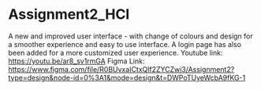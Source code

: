 # Assignment2_HCI
A new and improved user interface - with change of colours and design for a smoother experience and easy to use interface. A login page has also been added for a more customized user experience. 
Youtube link: https://youtu.be/ar8_sv1rmGA
Figma Link: https://www.figma.com/file/R0BUvxaICtxQlf2ZYCZwi3/Assignment2?type=design&node-id=0%3A1&mode=design&t=DWPoTUyeWcbA9fKG-1
